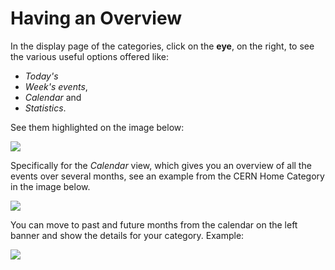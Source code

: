 # Having an Overview

In the display page of the categories, click on the **eye**, on the  right, to see the various useful options offered like:
- _Today's_
- _Week's events_,
- _Calendar_ and
- _Statistics_.

See them highlighted on the image below:

![](../assets/category_goodies_emphasis.png)

Specifically for the *Calendar* view, which gives you an overview of all the events over several months, see an example from the CERN Home Category in the image below.

![](../assets/category_calendar.png)

You can move to past and future months from the calendar on the left banner and show the details for your category. Example:

![](../assets/category_calendar_events.png)
